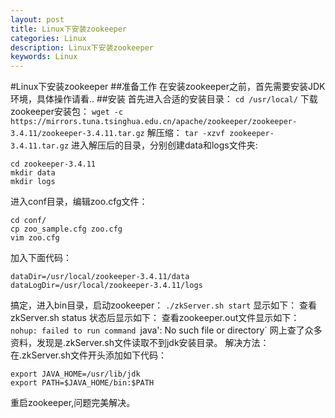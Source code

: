 ```yaml
---
layout: post
title: Linux下安装zookeeper
categories: Linux
description: Linux下安装zookeeper
keywords: Linux
---
```


#Linux下安装zookeeper
##准备工作
在安装zookeeper之前，首先需要安装JDK环境，具体操作请看..
##安装
首先进入合适的安装目录：
`cd /usr/local/`
下载zookeeper安装包：
`wget -c https://mirrors.tuna.tsinghua.edu.cn/apache/zookeeper/zookeeper-3.4.11/zookeeper-3.4.11.tar.gz`
解压缩：
`tar -xzvf zookeeper-3.4.11.tar.gz`
进入解压后的目录，分别创建data和logs文件夹:
```
cd zookeeper-3.4.11
mkdir data
mkdir logs
```
进入conf目录，编辑zoo.cfg文件：
```
cd conf/
cp zoo_sample.cfg zoo.cfg
vim zoo.cfg
```
加入下面代码：
```
dataDir=/usr/local/zookeeper-3.4.11/data
dataLogDir=/usr/local/zookeeper-3.4.11/logs
```
搞定，进入bin目录，启动zookeeper：
`./zkServer.sh start`
显示如下：
查看 zkServer.sh status 状态后显示如下：
查看zookeeper.out文件显示如下：
`nohup: failed to run command `java': No such file or directory`
网上查了众多资料，发现是.zkServer.sh文件读取不到jdk安装目录。
解决方法：
在.zkServer.sh文件开头添加如下代码：
```
export JAVA_HOME=/usr/lib/jdk  
export PATH=$JAVA_HOME/bin:$PATH
```
重启zookeeper,问题完美解决。
